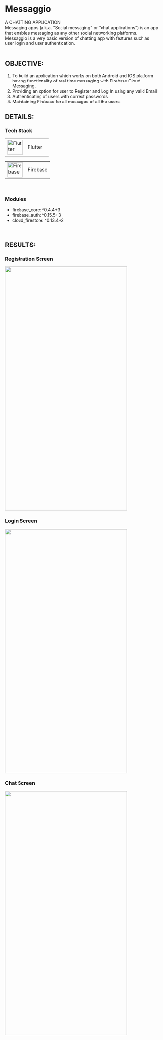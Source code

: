 # Messaggio
A CHATTING APPLICATION
<br>
Messaging apps (a.k.a. "Social messaging" or "chat applications") is an app that enables messaging as any other social networking platforms. 
Messaggio is a very basic version of chatting app with features such as user login and user authentication.
<br><br>

## OBJECTIVE:
1. To build an application which works on both Android and IOS platform having functionality of real time messaging with Firebase Cloud Messaging.<br>
2. Providing an option for user to Register and Log In using any valid Email<br>
3. Authenticating of users with correct passwords<br>
4. Maintaining Firebase for all messages of all the users<br>

## DETAILS:
### Tech Stack

<table>
  <tr>
    <td><img src = "https://cdn.icon-icons.com/icons2/2107/PNG/512/file_type_flutter_icon_130599.png" alt="Flutter" width="50" height="50"></td>
    <td>Flutter &nbsp&nbsp</td>
  </tr>
</table>
<table>
<tr>
    <td><img src = "https://cdn4.iconfinder.com/data/icons/google-i-o-2016/512/google_firebase-2-512.png" alt="Firebase" width="50" height="50"></td>
    <td>Firebase</td>
  </tr>  
</table>
<br>

### Modules
- firebase_core: ^0.4.4+3 <br>
- firebase_auth: ^0.15.5+3 <br>
- cloud_firestore: ^0.13.4+2 <br>
<br>

## RESULTS:
### Registration Screen <br>

<img src="https://user-images.githubusercontent.com/75100010/137852519-7126dbd3-77dd-44a0-8fac-15dbcd6bcd78.jpeg" width="400" height="800"> 

### Login Screen

<img src="https://user-images.githubusercontent.com/75100010/137852545-4642d7b1-f787-4b2b-ba12-16a90c42989d.jpeg" width="400" height="800"> 

### Chat Screen

<img src="https://user-images.githubusercontent.com/75100010/137853294-b18bd79f-3716-444b-8d5f-b93ba4e8b19b.jpeg" width="400" height="800"> 


